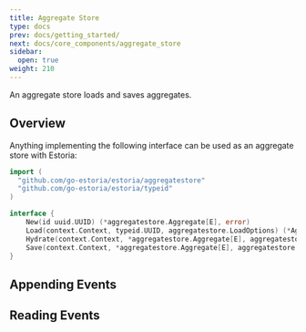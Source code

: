 ```yaml
---
title: Aggregate Store
type: docs
prev: docs/getting_started/
next: docs/core_components/aggregate_store
sidebar:
  open: true
weight: 210
---
```


An aggregate store loads and saves aggregates.

## Overview

Anything implementing the following interface can be used as an aggregate store with Estoria:

```go
import (
  "github.com/go-estoria/estoria/aggregatestore"
  "github.com/go-estoria/estoria/typeid"
)

interface {
    New(id uuid.UUID) (*aggregatestore.Aggregate[E], error)
    Load(context.Context, typeid.UUID, aggregatestore.LoadOptions) (*Aggregate[E], error)
    Hydrate(context.Context, *aggregatestore.Aggregate[E], aggregatestore.HydrateOptions) error
    Save(context.Context, *aggregatestore.Aggregate[E], aggregatestore.SaveOptions) error
}
```

## Appending Events

## Reading Events
